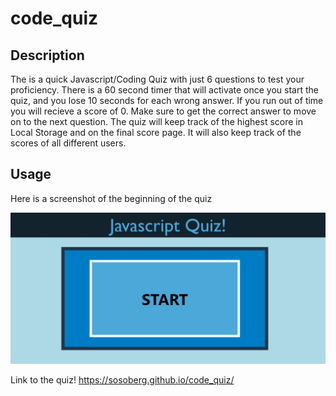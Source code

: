 # code_quiz

## Description

The is a quick Javascript/Coding Quiz with just 6 questions to test your proficiency. There is a 60 second timer that will activate once you start the quiz, and you lose 10 seconds for each wrong answer. If you run out of time you will recieve a score of 0. Make sure to get the correct answer to move on to the next question. The quiz will keep track of the highest score in Local Storage and on the final score page. It will also keep track of the scores of all different users. 


## Usage

Here is a screenshot of the beginning of the quiz

![alt text](assets/Images/project.jpeg "Screen Shot of the Finished website")

Link to the quiz!
<https://sosoberg.github.io/code_quiz/>